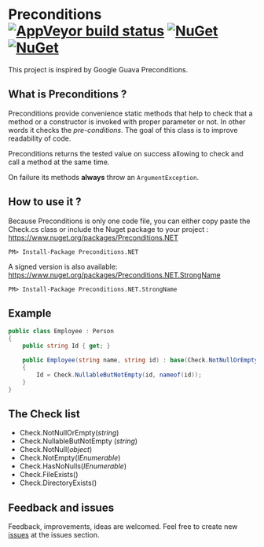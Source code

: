 # Preconditions [![AppVeyor build status](https://ci.appveyor.com/api/projects/status/p1qsj8wt27023w0u/branch/master?svg=true)](https://ci.appveyor.com/project/lecaillon/preconditions/branch/master) [![NuGet](https://buildstats.info/nuget/Preconditions.NET)](https://www.nuget.org/packages/Preconditions.NET) [![NuGet](https://buildstats.info/nuget/Preconditions.NET.StrongName)](https://www.nuget.org/packages/Preconditions.NET.StrongName)
This project is inspired by Google Guava Preconditions. 

## What is Preconditions ?
Preconditions provide convenience static methods that help to check that a method or a constructor is invoked with proper parameter or not. In other words it checks the *pre-conditions*. The goal of this class is to improve readability of code.

Preconditions returns the tested value on success allowing to check and call a method at the same time.

On failure its methods **always** throw an `ArgumentException`.

## How to use it ?

Because Preconditions is only one code file, you can either copy paste the Check.cs class or include the Nuget package to your project :
https://www.nuget.org/packages/Preconditions.NET
```
PM> Install-Package Preconditions.NET
```

A signed version is also available: https://www.nuget.org/packages/Preconditions.NET.StrongName
```
PM> Install-Package Preconditions.NET.StrongName
```
## Example

```c#
public class Employee : Person
{
    public string Id { get; }

    public Employee(string name, string id) : base(Check.NotNullOrEmpty(name, nameof(name)))
    {
        Id = Check.NullableButNotEmpty(id, nameof(id));
    }
}
```

## The Check list

- Check.NotNullOrEmpty(*string*)
- Check.NullableButNotEmpty (*string*)
- Check.NotNull(*object*)
- Check.NotEmpty(*IEnumerable*)
- Check.HasNoNulls(*IEnumerable*)
- Check.FileExists()
- Check.DirectoryExists()

## Feedback and issues
Feedback, improvements, ideas are welcomed.
Feel free to create new [issues](https://github.com/lecaillon/Preconditions/issues) at the issues section.
